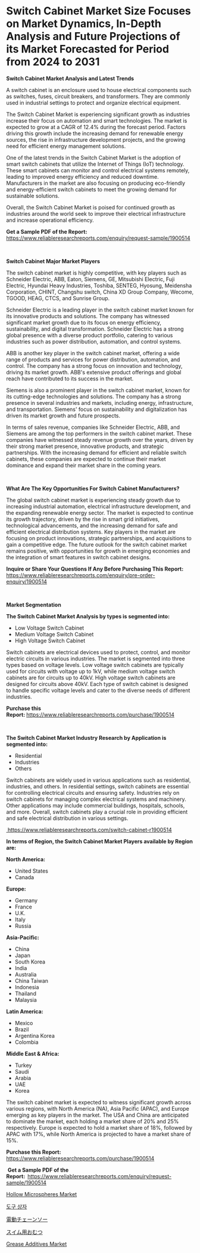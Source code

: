 <p><h1>Switch Cabinet Market Size Focuses on Market Dynamics, In-Depth Analysis and Future Projections of its Market Forecasted for Period from 2024 to 2031</h1></p><p><strong>Switch Cabinet Market Analysis and Latest Trends</strong></p>
<p><p>A switch cabinet is an enclosure used to house electrical components such as switches, fuses, circuit breakers, and transformers. They are commonly used in industrial settings to protect and organize electrical equipment.</p><p>The Switch Cabinet Market is experiencing significant growth as industries increase their focus on automation and smart technologies. The market is expected to grow at a CAGR of 12.4% during the forecast period. Factors driving this growth include the increasing demand for renewable energy sources, the rise in infrastructure development projects, and the growing need for efficient energy management solutions.</p><p>One of the latest trends in the Switch Cabinet Market is the adoption of smart switch cabinets that utilize the Internet of Things (IoT) technology. These smart cabinets can monitor and control electrical systems remotely, leading to improved energy efficiency and reduced downtime. Manufacturers in the market are also focusing on producing eco-friendly and energy-efficient switch cabinets to meet the growing demand for sustainable solutions.</p><p>Overall, the Switch Cabinet Market is poised for continued growth as industries around the world seek to improve their electrical infrastructure and increase operational efficiency.</p></p>
<p><strong>Get a Sample PDF of the Report:&nbsp;</strong> <a href="https://www.reliableresearchreports.com/enquiry/request-sample/1900514">https://www.reliableresearchreports.com/enquiry/request-sample/1900514</a></p>
<p>&nbsp;</p>
<p><strong>Switch Cabinet Major Market Players</strong></p>
<p><p>The switch cabinet market is highly competitive, with key players such as Schneider Electric, ABB, Eaton, Siemens, GE, Mitsubishi Electric, Fuji Electric, Hyundai Heavy Industries, Toshiba, SENTEG, Hyosung, Meidensha Corporation, CHINT, Changshu switch, China XD Group Company, Wecome, TGOOD, HEAG, CTCS, and Sunrise Group.</p><p>Schneider Electric is a leading player in the switch cabinet market known for its innovative products and solutions. The company has witnessed significant market growth due to its focus on energy efficiency, sustainability, and digital transformation. Schneider Electric has a strong global presence with a diverse product portfolio, catering to various industries such as power distribution, automation, and control systems.</p><p>ABB is another key player in the switch cabinet market, offering a wide range of products and services for power distribution, automation, and control. The company has a strong focus on innovation and technology, driving its market growth. ABB's extensive product offerings and global reach have contributed to its success in the market.</p><p>Siemens is also a prominent player in the switch cabinet market, known for its cutting-edge technologies and solutions. The company has a strong presence in several industries and markets, including energy, infrastructure, and transportation. Siemens' focus on sustainability and digitalization has driven its market growth and future prospects.</p><p>In terms of sales revenue, companies like Schneider Electric, ABB, and Siemens are among the top performers in the switch cabinet market. These companies have witnessed steady revenue growth over the years, driven by their strong market presence, innovative products, and strategic partnerships. With the increasing demand for efficient and reliable switch cabinets, these companies are expected to continue their market dominance and expand their market share in the coming years.</p></p>
<p>&nbsp;</p>
<p><strong>What Are The Key Opportunities For Switch Cabinet Manufacturers?</strong></p>
<p><p>The global switch cabinet market is experiencing steady growth due to increasing industrial automation, electrical infrastructure development, and the expanding renewable energy sector. The market is expected to continue its growth trajectory, driven by the rise in smart grid initiatives, technological advancements, and the increasing demand for safe and efficient electrical distribution systems. Key players in the market are focusing on product innovations, strategic partnerships, and acquisitions to gain a competitive edge. The future outlook for the switch cabinet market remains positive, with opportunities for growth in emerging economies and the integration of smart features in switch cabinet designs.</p></p>
<p><strong>Inquire or Share Your Questions If Any Before Purchasing This Report:</strong> <a href="https://www.reliableresearchreports.com/enquiry/pre-order-enquiry/1900514">https://www.reliableresearchreports.com/enquiry/pre-order-enquiry/1900514</a></p>
<p>&nbsp;</p>
<p><strong>Market Segmentation</strong></p>
<p><strong>The Switch Cabinet Market Analysis by types is segmented into:</strong></p>
<p><ul><li>Low Voltage Switch Cabinet</li><li>Medium Voltage Switch Cabinet</li><li>High Voltage Switch Cabinet</li></ul></p>
<p><p>Switch cabinets are electrical devices used to protect, control, and monitor electric circuits in various industries. The market is segmented into three types based on voltage levels. Low voltage switch cabinets are typically used for circuits with voltage up to 1kV, while medium voltage switch cabinets are for circuits up to 40kV. High voltage switch cabinets are designed for circuits above 40kV. Each type of switch cabinet is designed to handle specific voltage levels and cater to the diverse needs of different industries.</p></p>
<p><strong>Purchase this Report:&nbsp;</strong><a href="https://www.reliableresearchreports.com/purchase/1900514">https://www.reliableresearchreports.com/purchase/1900514</a></p>
<p>&nbsp;</p>
<p><strong>The Switch Cabinet Market Industry Research by Application is segmented into:</strong></p>
<p><ul><li>Residential</li><li>Industries</li><li>Others</li></ul></p>
<p><p>Switch cabinets are widely used in various applications such as residential, industries, and others. In residential settings, switch cabinets are essential for controlling electrical circuits and ensuring safety. Industries rely on switch cabinets for managing complex electrical systems and machinery. Other applications may include commercial buildings, hospitals, schools, and more. Overall, switch cabinets play a crucial role in providing efficient and safe electrical distribution in various settings.</p></p>
<p><a href="https://www.reliableresearchreports.com/switch-cabinet-r1900514">&nbsp;https://www.reliableresearchreports.com/switch-cabinet-r1900514</a></p>
<p><strong>In terms of Region, the Switch Cabinet Market Players available by Region are:</strong></p>
<p>
    <p> <strong> North America: </strong>
        <ul>
            <li>United States</li>
            <li>Canada</li>
        </ul>
        </p> 
    <p> <strong> Europe: </strong>
        <ul>
            <li>Germany</li>
            <li>France</li>
            <li>U.K.</li>
            <li>Italy</li>
            <li>Russia</li>
        </ul>
        </p> 
    <p> <strong> Asia-Pacific: </strong>
        <ul>
            <li>China</li>
            <li>Japan</li>
            <li>South Korea</li>
            <li>India</li>
            <li>Australia</li>
            <li>China Taiwan</li>
            <li>Indonesia</li>
            <li>Thailand</li>
            <li>Malaysia</li>
        </ul>
        </p> 
    <p> <strong> Latin America: </strong>
        <ul>
            <li>Mexico</li>
            <li>Brazil</li>
            <li>Argentina Korea</li>
            <li>Colombia</li>
        </ul>
        </p> 
    <p> <strong> Middle East & Africa: </strong>
        <ul>
            <li>Turkey</li>
            <li>Saudi</li>
            <li>Arabia</li>
            <li>UAE</li>
            <li>Korea</li>
        </ul>
    </p>
    </p>
<p><p>The switch cabinet market is expected to witness significant growth across various regions, with North America (NA), Asia Pacific (APAC), and Europe emerging as key players in the market. The USA and China are anticipated to dominate the market, each holding a market share of 20% and 25% respectively. Europe is expected to hold a market share of 18%, followed by APAC with 17%, while North America is projected to have a market share of 15%.</p></p>
<p><strong>Purchase this Report: </strong><a href="https://www.reliableresearchreports.com/purchase/1900514">https://www.reliableresearchreports.com/purchase/1900514</a></p>
<p>&nbsp;<strong>Get a Sample PDF of the Report:&nbsp;&nbsp;</strong><a href="https://www.reliableresearchreports.com/enquiry/request-sample/1900514">https://www.reliableresearchreports.com/enquiry/request-sample/1900514</a></p>
<p><strong></strong></p>
<p><p><a href="https://issuu.com/reportprime-2/docs/hollow-microspheres-market-size-2030.pptx">Hollow Microspheres Market</a></p><p><a href="https://medium.com/@howaoole34545/%ED%88%B4-%EC%B9%98%EC%8A%A4%ED%8A%B8-%EC%8B%9C%EC%9E%A5-%EC%8B%9C%EC%9E%A5-cagr-%EC%8B%9C%EC%9E%A5-%ED%8A%B8%EB%A0%8C%EB%93%9C-%EB%B0%8F-%EC%84%B1%EC%9E%A5-%EC%A0%84%EB%9E%B5%EC%97%90-%EB%8C%80%ED%95%9C-%ED%86%B5%EC%B0%B0%EB%A0%A5-417bb45abf46">도구 상자</a></p><p><a href="https://github.com/ihabdkwlxs948/Market-Research-Report-List-1/blob/main/932718136949.md">電動チェーンソー</a></p><p><a href="https://medium.com/@kamdeall7845/%E3%82%B9%E3%82%A4%E3%83%A0%E3%83%8A%E3%83%83%E3%83%97%E5%B8%82%E5%A0%B4%E3%81%AE%E5%B1%95%E6%9C%9B-%E6%A5%AD%E7%95%8C%E6%A6%82%E8%A6%81%E3%81%A8%E4%BA%88%E6%B8%AC-2024%E5%B9%B4%E3%81%8B%E3%82%892031%E5%B9%B4-a70804581294">スイム用おむつ</a></p><p><a href="https://issuu.com/reportprime-2/docs/grease-additives-market-size-2030.pptx">Grease Additives Market</a></p></p>